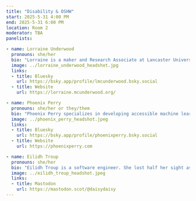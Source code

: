 ```yaml
---
title: "Disability & OSHW"
start: 2025-5-31 4:00 PM
end: 2025-5-31 6:00 PM
location: Room 2
moderator: TBA
panelists:

- name: Lorraine Underwood
  pronouns: she/her
  bio: "Lorraine is a maker and Research Associate at Lancaster University. Her interests are on computer science education and physical computing. Kobi is a PhD student at Lancaster University, his research is around creating tools for novices to move easily from prototyping to production."
  image: ../lorraine_underwood_headshot.jpg
  links:
  - title: Bluesky
    url: https://bsky.app/profile/lmcunderwood.bsky.social
  - title: Website
    url: https://lorraine.mcunderwood.org/

- name: Phoenix Perry
  pronouns: she/her or they/them
  bio: "Phoenix Perry specializes in developing accessible machine learning tools, values-driven creative coding organizations, and games that explore our collective interconnectedness. As a Reader in Games and Creative Technologies at the University of the Arts London, she combines embodied gaming, inclusive design, and advanced machine learning in interactive systems. Her installations and game works have been showcased at various museums and festivals, including the Wellcome Collection, Somerset House, A Maze, IndieCade, and GDC. Perry holds a PhD in Computing from Goldsmiths, where her research focused on disability-led game design."
  image: ../phoenix_perry_headshot.jpeg
  links:
  - title: Bluesky
    url: https://bsky.app/profile/phoenixperry.bsky.social
  - title: Website
    url: https://phoenixperry.com

- name: Eilidh Troup
  pronouns: she/her
  bio: "Eilidh Troup is a software engineer. She lost half her sight as a result of stroke, her interest in neuroplasticity led her to investigate rehab possibilities to retrain her brain to see again."
  image: ../eilidh_troup_headshot.jpeg
  links:
  - title: Mastodon
    url: https://mastodon.scot/@daisydaisy
---
```


